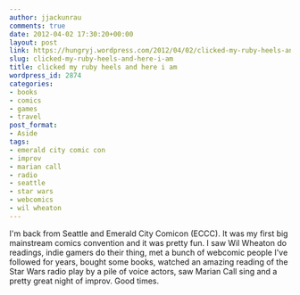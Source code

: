 ```yaml
---
author: jjackunrau
comments: true
date: 2012-04-02 17:30:20+00:00
layout: post
link: https://hungryj.wordpress.com/2012/04/02/clicked-my-ruby-heels-and-here-i-am/
slug: clicked-my-ruby-heels-and-here-i-am
title: clicked my ruby heels and here i am
wordpress_id: 2874
categories:
- books
- comics
- games
- travel
post_format:
- Aside
tags:
- emerald city comic con
- improv
- marian call
- radio
- seattle
- star wars
- webcomics
- wil wheaton
---
```


I'm back from Seattle and Emerald City Comicon (ECCC). It was my first big mainstream comics convention and it was pretty fun. I saw Wil Wheaton do readings, indie gamers do their thing, met a bunch of webcomic people I've followed for years, bought some books, watched an amazing reading of the Star Wars radio play by a pile of voice actors, saw Marian Call sing and a pretty great night of improv. Good times.
